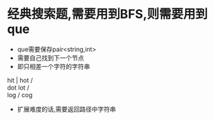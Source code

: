 # 经典搜索题,需要用到BFS,则需要用到que
 * que需要保存pair<string,int>
 * 需要自己找到下一个节点
 * 即只相差一个字符的字符串

  hit
  |
  hot
  / \
dot  lot
     /\
    log
    /
   cog
* 扩展难度的话,需要返回路径中字符串

